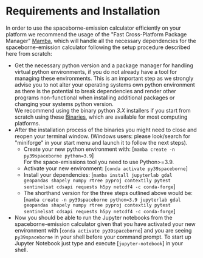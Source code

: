 # Requirements and Installation

In order to use the spaceborne-emission calculator efficiently on your platform we recommend the usage of the "Fast Cross-Platform Package Manager" [Mamba](https://github.com/mamba-org/mamba), which will handle all the necessary dependencies for the spaceborne-emission calculator following the setup procedure described here from scratch:

* Get the necessary python version and a package manager for handling virtual python environments, if you do not already have a tool for managing these environments. This is an important step as we strongly advise you to not alter your operating systems own python environment as there is the potential to break dependencies and render other programs non-functional when installing additional packages or changing your systems python version.  
We recommend using the binary python _3.X_ installers if you start from scratch using these [Binaries](https://github.com/conda-forge/miniforge#mambaforge), which are available for most computing platforms.
* After the installation process of the binaries you might need to close and reopen your terminal window. (Windows users: please look/search for "miniforge" in your start menu and launch it to follow the next steps).
   - Create your new python environment with: [`mamba create -n py39spaceborne python=3.9`]   
For the space-emissions tool you need to use Python>=3.9.
   - Activate your new environment: [`conda activate py39spaceborne`]
   - Install your dependencies: [`mamba install jupyterlab gdal geopandas shapely numpy rtree pyproj contextily pytest sentinelsat cdsapi requests h5py netcdf4 -c conda-forge`]
   - The shorthand version for the three steps outlined above would be: [`mamba create -n py39spaceborne python=3.9 jupyterlab gdal geopandas shapely numpy rtree pyproj contextily pytest sentinelsat cdsapi requests h5py netcdf4 -c conda-forge`]
* Now you should be able to run the Jupyter notebooks from the spaceborne-emission calculator given that you have activated your new environment with [`conda activate py39spaceborne`] and you are seeing `py39spaceborne` in your shell before your command prompt. To start up Jupyter Notebook just type and execute [`jupyter-notebook`] in your shell.
